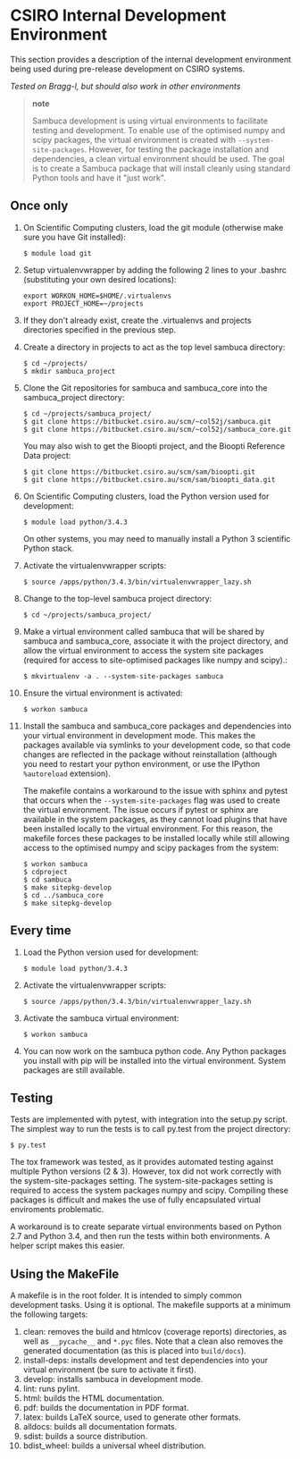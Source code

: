CSIRO Internal Development Environment
======================================

This section provides a description of the internal development
environment being used during pre-release development on CSIRO systems.

*Tested on Bragg-l, but should also work in other environments*

> **note**
>
> Sambuca development is using virtual environments to facilitate
> testing and development. To enable use of the optimised numpy and
> scipy packages, the virtual environment is created with
> `--system-site-packages`. However, for testing the package
> installation and dependencies, a clean virtual environment should be
> used. The goal is to create a Sambuca package that will install
> cleanly using standard Python tools and have it "just work".

Once only
---------

1.  On Scientific Computing clusters, load the git module (otherwise
    make sure you have Git installed):

        $ module load git

2.  Setup virtualenvwrapper by adding the following 2 lines to your
    .bashrc (substituting your own desired locations):

        export WORKON_HOME=$HOME/.virtualenvs
        export PROJECT_HOME=~/projects

3.  If they don't already exist, create the .virtualenvs and projects
    directories specified in the previous step.
4.  Create a directory in projects to act as the top level sambuca
    directory:

        $ cd ~/projects/
        $ mkdir sambuca_project

5.  Clone the Git repositories for sambuca and sambuca\_core into the
    sambuca\_project directory:

        $ cd ~/projects/sambuca_project/
        $ git clone https://bitbucket.csiro.au/scm/~col52j/sambuca.git
        $ git clone https://bitbucket.csiro.au/scm/~col52j/sambuca_core.git

    You may also wish to get the Bioopti project, and the Bioopti
    Reference Data project:

        $ git clone https://bitbucket.csiro.au/scm/sam/bioopti.git
        $ git clone https://bitbucket.csiro.au/scm/sam/bioopti_data.git

6.  On Scientific Computing clusters, load the Python version used for
    development:

        $ module load python/3.4.3

    On other systems, you may need to manually install a Python 3
    scientific Python stack.

7.  Activate the virtualenvwrapper scripts:

        $ source /apps/python/3.4.3/bin/virtualenvwrapper_lazy.sh

8.  Change to the top-level sambuca project directory:

        $ cd ~/projects/sambuca_project/

9.  Make a virtual environment called sambuca that will be shared by
    sambuca and sambuca\_core, associate it with the project directory,
    and allow the virtual environment to access the system site packages
    (required for access to site-optimised packages like numpy and
    scipy).:

        $ mkvirtualenv -a . --system-site-packages sambuca

10. Ensure the virtual environment is activated:

        $ workon sambuca

11. Install the sambuca and sambuca\_core packages and dependencies into
    your virtual environment in development mode. This makes the
    packages available via symlinks to your development code, so that
    code changes are reflected in the package without reinstallation
    (although you need to restart your python environment, or use the
    IPython `%autoreload` extension).

    The makefile contains a workaround to the issue with sphinx and
    pytest that occurs when the `--system-site-packages` flag was used
    to create the virtual environment. The issue occurs if pytest or
    sphinx are available in the system packages, as they cannot load
    plugins that have been installed locally to the virtual environment.
    For this reason, the makefile forces these packages to be installed
    locally while still allowing access to the optimised numpy and scipy
    packages from the system:

        $ workon sambuca
        $ cdproject
        $ cd sambuca
        $ make sitepkg-develop
        $ cd ../sambuca_core
        $ make sitepkg-develop

Every time
----------

1.  Load the Python version used for development:

        $ module load python/3.4.3

2.  Activate the virtualenvwrapper scripts:

        $ source /apps/python/3.4.3/bin/virtualenvwrapper_lazy.sh

3.  Activate the sambuca virtual environment:

        $ workon sambuca

4.  You can now work on the sambuca python code. Any Python packages you
    install with pip will be installed into the virtual environment.
    System packages are still available.

Testing
-------

Tests are implemented with pytest, with integration into the setup.py
script. The simplest way to run the tests is to call py.test from the
project directory:

    $ py.test

The tox framework was tested, as it provides automated testing against
multiple Python versions (2 & 3). However, tox did not work correctly
with the system-site-packages setting. The system-site-packages setting
is required to access the system packages numpy and scipy. Compiling
these packages is difficult and makes the use of fully encapsulated
virtual enviroments problematic.

A workaround is to create separate virtual environments based on Python
2.7 and Python 3.4, and then run the tests within both environments. A
helper script makes this easier.

Using the MakeFile
------------------

A makefile is in the root folder. It is intended to simply common
development tasks. Using it is optional. The makefile supports at a
minimum the following targets:

1.  clean: removes the build and htmlcov (coverage reports) directories,
    as well as `__pycache__` and `*.pyc` files. Note that a clean also
    removes the generated documentation (as this is placed into
    `build/docs`).
2.  install-deps: installs development and test dependencies into your
    virtual environment (be sure to activate it first).
3.  develop: installs sambuca in development mode.
4.  lint: runs pylint.
5.  html: builds the HTML documentation.
6.  pdf: builds the documentation in PDF format.
7.  latex: builds LaTeX source, used to generate other formats.
8.  alldocs: builds all documentation formats.
9.  sdist: builds a source distribution.
10. bdist\_wheel: builds a universal wheel distribution.

